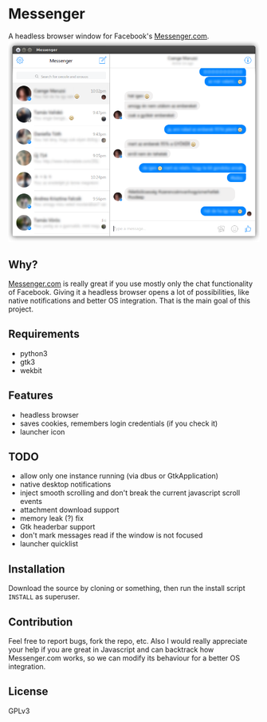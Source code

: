 # Messenger
A headless browser window for Facebook's [Messenger.com](https://messenger.com).
![Screenshot](screenshot.png)

## Why?
[Messenger.com](https://messenger.com) is really great if you use mostly only the chat functionality of Facebook. Giving it a headless browser opens a lot of possibilities, like native notifications and better OS integration. That is the main goal of this project.

## Requirements
* python3
* gtk3
* wekbit

## Features
* headless browser
* saves cookies, remembers login credentials (if you check it)
* launcher icon

## TODO
* allow only one instance running (via dbus or GtkApplication)
* native desktop notifications
* inject smooth scrolling and don't break the current javascript scroll events
* attachment download support
* memory leak (?) fix
* Gtk headerbar support
* don't mark messages read if the window is not focused
* launcher quicklist

## Installation
Download the source by cloning or something, then run the install script `INSTALL` as superuser.

## Contribution
Feel free to report bugs, fork the repo, etc. Also I would really appreciate your help if you are great in Javascript and can backtrack how Messenger.com works, so we can modify its behaviour for a better OS integration.

## License
GPLv3
